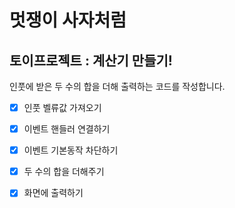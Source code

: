 


# 멋쟁이 사자처럼
## 토이프로젝트 : 계산기 만들기!

인풋에 받은 두 수의 합을 더해 출력하는 코드를 작성합니다.

- [x] 인풋 벨류값 가져오기
- [x] 이벤트 핸들러 연결하기
- [x] 이벤트 기본동작 차단하기
- [x] 두 수의 합을 더해주기 
- [x] 화면에 출력하기











